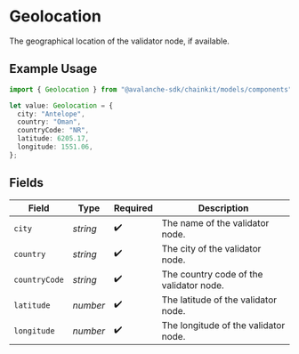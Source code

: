 # Geolocation

The geographical location of the validator node, if available.

## Example Usage

```typescript
import { Geolocation } from "@avalanche-sdk/chainkit/models/components";

let value: Geolocation = {
  city: "Antelope",
  country: "Oman",
  countryCode: "NR",
  latitude: 6205.17,
  longitude: 1551.06,
};
```

## Fields

| Field                                   | Type                                    | Required                                | Description                             |
| --------------------------------------- | --------------------------------------- | --------------------------------------- | --------------------------------------- |
| `city`                                  | *string*                                | :heavy_check_mark:                      | The name of the validator node.         |
| `country`                               | *string*                                | :heavy_check_mark:                      | The city of the validator node.         |
| `countryCode`                           | *string*                                | :heavy_check_mark:                      | The country code of the validator node. |
| `latitude`                              | *number*                                | :heavy_check_mark:                      | The latitude of the validator node.     |
| `longitude`                             | *number*                                | :heavy_check_mark:                      | The longitude of the validator node.    |